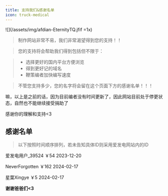 ```yaml
---
title: 支持我们&感谢名单
icon: truck-medical
---
```


![](/assets/img/afdian-EternityTQ.jfif =1x)

>制作网站非常不易，我们非常渴望得到您的支持！！

>您的支持将会帮助我们得到包括但不限于：

>+ 选择更好的国内平台方便浏览
>+ 得到更好记的域名
>+ 鞭策编者加快编写速度

>不管您支持多少，您的名字将会留在这个页面下方的感谢名单！！！

嘛，以上是之前的话，因为目前编者没有时间更新了，因此网站目前处于停更状态，自然也不能继续接受捐助了

感谢你的理解和支持<3


## **感谢名单**

>以下按照时间顺序排列，若未告知具体ID则采用爱发电网站内的ID

爱发电用户_39524 ￥54 2023-12-20

NeverForgotten ￥162 2024-02-17

星葉Xingye ￥5 2024-02-17

**谢谢爸爸们<3**